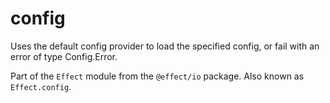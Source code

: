 # config

Uses the default config provider to load the specified config, or fail with
an error of type Config.Error.

Part of the `Effect` module from the `@effect/io` package. Also known as `Effect.config`.
